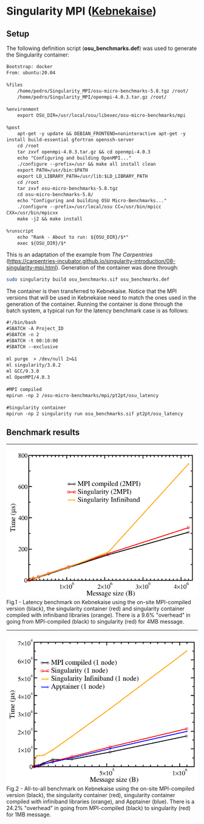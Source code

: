 # Singularity MPI ([Kebnekaise](https://www.hpc2n.umu.se/resources/hardware/kebnekaise))

## Setup 

The following definition script (**osu_benchmarks.def**) was used to
generate the Singularity container:

``` singularity
Bootstrap: docker
From: ubuntu:20.04

%files
    /home/pedro/Singularity_MPI/osu-micro-benchmarks-5.8.tgz /root/
    /home/pedro/Singularity_MPI/openmpi-4.0.3.tar.gz /root/

%environment
    export OSU_DIR=/usr/local/osu/libexec/osu-micro-benchmarks/mpi

%post
    apt-get -y update && DEBIAN_FRONTEND=noninteractive apt-get -y install build-essential gfortran openssh-server
    cd /root
    tar zxvf openmpi-4.0.3.tar.gz && cd openmpi-4.0.3
    echo "Configuring and building OpenMPI..."
    ./configure --prefix=/usr && make all install clean
    export PATH=/usr/bin:$PATH
    export LD_LIBRARY_PATH=/usr/lib:$LD_LIBRARY_PATH
    cd /root
    tar zxvf osu-micro-benchmarks-5.8.tgz
    cd osu-micro-benchmarks-5.8/
    echo "Configuring and building OSU Micro-Benchmarks..."
    ./configure --prefix=/usr/local/osu CC=/usr/bin/mpicc CXX=/usr/bin/mpicxx
    make -j2 && make install

%runscript
    echo "Rank - About to run: ${OSU_DIR}/$*"
    exec ${OSU_DIR}/$*
```

This is an adaptation of the example from *The Carpentries*
(https://carpentries-incubator.github.io/singularity-introduction/08-singularity-mpi.html).
Generation of the container was done through:

``` bash
sudo singularity build osu_benchmarks.sif osu_benchmarks.def 
```

The container is then transferred to Kebnekaise. Notice that the MPI
versions that will be used in Kebnekaise need to match the ones used
in the generation of the container. Running the container is done 
through the batch system, a typical run for the latency benchmark
case is as follows:

``` slurm
#!/bin/bash
#SBATCH -A Project_ID
#SBATCH -n 2
#SBATCH -t 00:10:00
#SBATCH --exclusive

ml purge  > /dev/null 2>&1
ml singularity/3.8.2
ml GCC/9.3.0
ml OpenMPI/4.0.3

#MPI compiled
mpirun -np 2 /osu-micro-benchmarks/mpi/pt2pt/osu_latency

#Singularity container
mpirun -np 2 singularity run osu_benchmarks.sif pt2pt/osu_latency
```

## Benchmark results

---

![](./images/osu1.png)
Fig.1 - Latency benchmark on Kebnekaise using the on-site MPI-compiled version (black), the singularity container (red) and singularity container compiled with infiniband libraries (orange). There is a 9.6% "overhead" in going from MPI-compiled (black) to singularity (red) for 4MB message.

---

![](./images/osu2.png)
Fig.2 - All-to-all benchmark on Kebnekaise using the on-site MPI-compiled version (black), the singularity container (red), singularity container compiled with infiniband libraries (orange), and Apptainer (blue). There is a 24.2% "overhead" in going from MPI-compiled (black) to singularity (red) for 1MB message.


